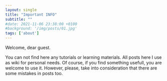 ```yaml
---
layout: single
title: "Important INFO"
subtitle: ""
#date: 2021-11-06 23:38:00 +0100
#background: '/img/posts/01.jpg'
tags: ['about']
---
```


Welcome, dear guest. 

You can not find here any tutorials or learning materials. All posts here I use as wiki for personal needs. Of course, if you find something usefull, you are welcome to use it. However, please, take into consideration that there are some mistakes in posts too. 


